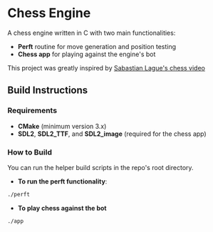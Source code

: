 # Chess Engine

A chess engine written in C with two main functionalities:  
- **Perft** routine for move generation and position testing  
- **Chess app** for playing against the engine's bot
  
This project was greatly inspired by [Sabastian Lague's chess video](https://www.youtube.com/watch?v=U4ogK0MIzqk)

## Build Instructions

### Requirements
- **CMake** (minimum version 3.x)  
- **SDL2**, **SDL2_TTF**, and **SDL2_image** (required for the chess app)

### How to Build
You can run the helper build scripts in the repo's root directory. 

- **To run the perft functionality**:
```bash
./perft 
```  

- **To play chess against the bot**
```bash
./app
``` 

